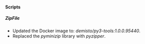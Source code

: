 
#### Scripts

##### ZipFile
- Updated the Docker image to: *demisto/py3-tools:1.0.0.95440*.
- Replaced the *pyminizip* library with *pyzipper*.
